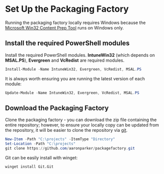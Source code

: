 # Set Up the Packaging Factory

Running the packaging factory locally requires Windows because the [Microsoft Win32 Content Prep Tool](https://learn.microsoft.com/en-us/mem/intune/apps/apps-win32-prepare) runs on Windows only.

## Install the required PowerShell modules

Install the required PowerShell modules. **IntuneWin32** (which depends on **MSAL.PS**), **Evergreen** and **VcRedist** are required modules.

```powershell
Install-Module -Name IntuneWin32, Evergreen, VcRedist, MSAL.PS
```

It is always worth ensuring you are running the latest version of each module:

```powershell
Update-Module -Name IntuneWin32, Evergreen, VcRedist, MSAL.PS
```

## Download the Packaging Factory

Clone the packaging factory - you can download the zip file containing the entire repository; however, to ensure your locally copy can be updated from the repository, it will be easier to clone the repository via [git](https://git-scm.com/).

```powershell
New-Item -Path "C:\projects" -ItemType "Directory"
Set-Location -Path "C:\projects"
git clone https://github.com/aaronparker/packagefactory.git
```

Git can be easily install with winget:

```cmd
winget install Git.Git
```
